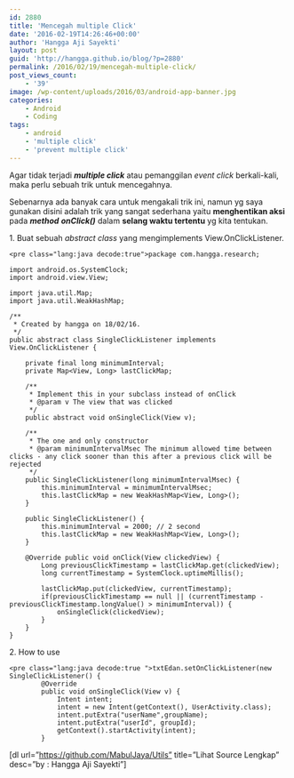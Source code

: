 ```yaml
---
id: 2880
title: 'Mencegah multiple Click'
date: '2016-02-19T14:26:46+00:00'
author: 'Hangga Aji Sayekti'
layout: post
guid: 'http://hangga.github.io/blog/?p=2880'
permalink: /2016/02/19/mencegah-multiple-click/
post_views_count:
    - '39'
image: /wp-content/uploads/2016/03/android-app-banner.jpg
categories:
    - Android
    - Coding
tags:
    - android
    - 'multiple click'
    - 'prevent multiple click'
---
```


Agar tidak terjadi ***multiple click*** atau pemanggilan *event click* berkali-kali, maka perlu sebuah trik untuk mencegahnya.

Sebenarnya ada banyak cara untuk mengakali trik ini, namun yg saya gunakan disini adalah trik yang sangat sederhana yaitu **menghentikan aksi** pada ***method*** ***onClick()*** dalam **selang waktu tertentu** yg kita tentukan.

1\. Buat sebuah *<span class="pl-k">abstract</span> <span class="pl-k">class </span>*<span class="pl-k">yang mengimplements <span class="pl-e">View</span>.<span class="pl-e">OnClickListener.</span></span>

```
<pre class="lang:java decode:true">package com.hangga.research;

import android.os.SystemClock;
import android.view.View;

import java.util.Map;
import java.util.WeakHashMap;

/**
 * Created by hangga on 18/02/16.
 */
public abstract class SingleClickListener implements View.OnClickListener {

    private final long minimumInterval;
    private Map<View, Long> lastClickMap;

    /**
     * Implement this in your subclass instead of onClick
     * @param v The view that was clicked
     */
    public abstract void onSingleClick(View v);

    /**
     * The one and only constructor
     * @param minimumIntervalMsec The minimum allowed time between clicks - any click sooner than this after a previous click will be rejected
     */
    public SingleClickListener(long minimumIntervalMsec) {
        this.minimumInterval = minimumIntervalMsec;
        this.lastClickMap = new WeakHashMap<View, Long>();
    }

    public SingleClickListener() {
        this.minimumInterval = 2000; // 2 second
        this.lastClickMap = new WeakHashMap<View, Long>();
    }

    @Override public void onClick(View clickedView) {
        Long previousClickTimestamp = lastClickMap.get(clickedView);
        long currentTimestamp = SystemClock.uptimeMillis();

        lastClickMap.put(clickedView, currentTimestamp);
        if(previousClickTimestamp == null || (currentTimestamp - previousClickTimestamp.longValue() > minimumInterval)) {
            onSingleClick(clickedView);
        }
    }
}
```

2\. How to use

```
<pre class="lang:java decode:true ">txtEdan.setOnClickListener(new SingleClickListener() {
        @Override
        public void onSingleClick(View v) {
        	Intent intent;
            intent = new Intent(getContext(), UserActivity.class);
            intent.putExtra("userName",groupName);
            intent.putExtra("userId", groupId);
            getContext().startActivity(intent);
     	}
```

\[dl url=”https://github.com/MabulJaya/Utils” title=”Lihat Source Lengkap” desc=”by : Hangga Aji Sayekti”\]